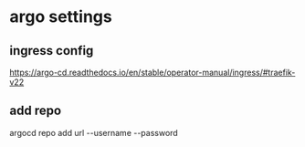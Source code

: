 # argo settings

## ingress config

https://argo-cd.readthedocs.io/en/stable/operator-manual/ingress/#traefik-v22

## add repo

argocd repo add url --username <username> --password <password>
